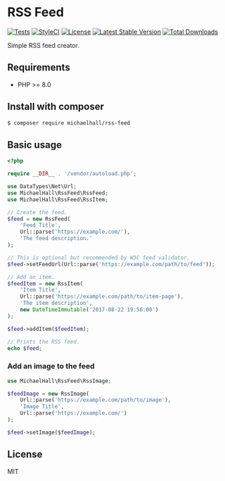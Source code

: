 # RSS Feed

[![Tests](https://github.com/themichaelhall/rss-feed/workflows/tests/badge.svg?branch=master)](https://github.com/themichaelhall/rss-feed/actions)
[![StyleCI](https://styleci.io/repos/96578177/shield?style=flat)](https://styleci.io/repos/96578177)
[![License](https://poser.pugx.org/michaelhall/rss-feed/license)](https://packagist.org/packages/michaelhall/rss-feed)
[![Latest Stable Version](https://poser.pugx.org/michaelhall/rss-feed/v/stable)](https://packagist.org/packages/michaelhall/rss-feed)
[![Total Downloads](https://poser.pugx.org/michaelhall/rss-feed/downloads)](https://packagist.org/packages/michaelhall/rss-feed)

Simple RSS feed creator.

## Requirements

- PHP >= 8.0

## Install with composer

``` bash
$ composer require michaelhall/rss-feed
```

## Basic usage

```php
<?php

require __DIR__ . '/vendor/autoload.php';

use DataTypes\Net\Url;
use MichaelHall\RssFeed\RssFeed;
use MichaelHall\RssFeed\RssItem;

// Create the feed.
$feed = new RssFeed(
    'Feed Title',
    Url::parse('https://example.com/'),
    'The feed description.'
);

// This is optional but recommended by W3C feed validator.
$feed->setFeedUrl(Url::parse('https://example.com/path/to/feed'));

// Add an item.
$feedItem = new RssItem(
    'Item Title',
    Url::parse('https://example.com/path/to/item-page'),
    'The item description',
    new DateTimeImmutable('2017-08-22 19:56:00')
);

$feed->addItem($feedItem);

// Prints the RSS feed.
echo $feed;
```

### Add an image to the feed

```php
use MichaelHall\RssFeed\RssImage;

$feedImage = new RssImage(
    Url::parse('https://example.com/path/to/image'),
    'Image Title',
    Url::parse('https://example.com/')
);

$feed->setImage($feedImage);
```

## License

MIT
